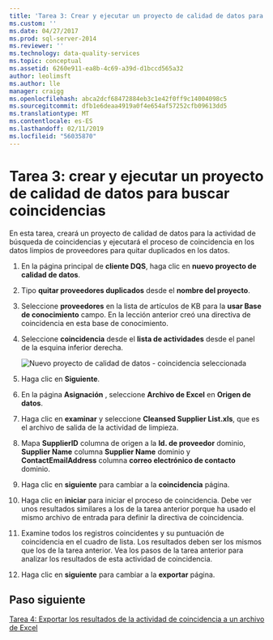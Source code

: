 ```yaml
---
title: 'Tarea 3: Crear y ejecutar un proyecto de calidad de datos para buscar coincidencias | Microsoft Docs'
ms.custom: ''
ms.date: 04/27/2017
ms.prod: sql-server-2014
ms.reviewer: ''
ms.technology: data-quality-services
ms.topic: conceptual
ms.assetid: 6260e911-ea8b-4c69-a39d-d1bccd565a32
author: leolimsft
ms.author: lle
manager: craigg
ms.openlocfilehash: abca2dcf68472884eb3c1e42f0ff9c14004098c5
ms.sourcegitcommit: dfb1e6deaa4919a0f4e654af57252cfb09613dd5
ms.translationtype: MT
ms.contentlocale: es-ES
ms.lasthandoff: 02/11/2019
ms.locfileid: "56035870"
---
```

# <a name="task-3-creating-and-running-a-data-quality-project-for-matching"></a>Tarea 3: crear y ejecutar un proyecto de calidad de datos para buscar coincidencias
  En esta tarea, creará un proyecto de calidad de datos para la actividad de búsqueda de coincidencias y ejecutará el proceso de coincidencia en los datos limpios de proveedores para quitar duplicados en los datos.  
  
1.  En la página principal de **cliente DQS**, haga clic en **nuevo proyecto de calidad de datos**.  
  
2.  Tipo **quitar proveedores duplicados** desde el **nombre del proyecto**.  
  
3.  Seleccione **proveedores** en la lista de artículos de KB para la **usar Base de conocimiento** campo. En la lección anterior creó una directiva de coincidencia en esta base de conocimiento.  
  
4.  Seleccione **coincidencia** desde el **lista de actividades** desde el panel de la esquina inferior derecha.  
  
     ![Nuevo proyecto de calidad de datos - coincidencia seleccionada](../../2014/tutorials/media/et-creatingandrunningadqpformatching.jpg "nuevo proyecto de calidad de datos - coincidencia seleccionada")  
  
5.  Haga clic en **Siguiente**.  
  
6.  En la página **Asignación** , seleccione **Archivo de Excel** en **Origen de datos**.  
  
7.  Haga clic en **examinar** y seleccione **Cleansed Supplier List.xls**, que es el archivo de salida de la actividad de limpieza.  
  
8.  Mapa **SupplierID** columna de origen a la **Id. de proveedor** dominio, **Supplier Name** columna **Supplier Name** dominio y **ContactEmailAddress** columna **correo electrónico de contacto** dominio.  
  
9. Haga clic en **siguiente** para cambiar a la **coincidencia** página.  
  
10. Haga clic en **iniciar** para iniciar el proceso de coincidencia. Debe ver unos resultados similares a los de la tarea anterior porque ha usado el mismo archivo de entrada para definir la directiva de coincidencia.  
  
11. Examine todos los registros coincidentes y su puntuación de coincidencia en el cuadro de lista. Los resultados deben ser los mismos que los de la tarea anterior. Vea los pasos de la tarea anterior para analizar los resultados de esta actividad de coincidencia.  
  
12. Haga clic en **siguiente** para cambiar a la **exportar** página.  
  
## <a name="next-step"></a>Paso siguiente  
 [Tarea 4: Exportar los resultados de la actividad de coincidencia a un archivo de Excel](../../2014/tutorials/task-4-exporting-the-results-from-matching-activity-to-an-excel-file.md)  
  
  
